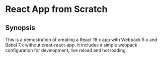 # React App from Scratch

## Synopsis

This is a demostration of creating a React 18.x app with Webpack 5.x and Babel 7.x without creat-react-app.
It includes a simple webpack configuration for development, live reload and hot loading.

